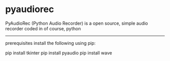 # pyaudiorec
PyAudioRec (Python Audio Recorder) is a open source, simple audio recorder coded in of course, python

---
prerequisites
install the following using pip:

pip install tkinter
pip install pyaudio 
pip install wave
